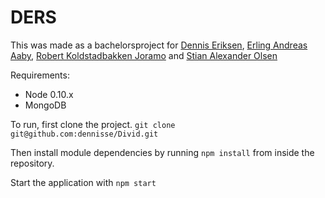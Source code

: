 DERS
====

This was made as a bachelorsproject for [Dennis Eriksen](http://denniseriksen.com), [Erling Andreas Aaby](http://no.linkedin.com/pub/erling-aaby/21/aba/742), [Robert Koldstadbakken Joramo](http://no.linkedin.com/pub/robert-kolstadbakken-joramo/48/526/569) and [Stian Alexander Olsen](http://no.linkedin.com/pub/stian-alexander-olsen/58/439/190)

Requirements: 
- Node 0.10.x
- MongoDB


To run, first clone the project.
 ```git clone git@github.com:dennisse/Divid.git```

Then install module dependencies by running ```npm install``` from inside the repository.

Start the application with ```npm start```
